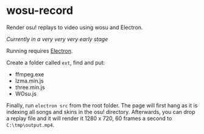 # wosu-record
Render osu! replays to video using wosu and Electron.

*Currently in a very very very early stage*

Running requires [Electron](http://electron.atom.io/).

Create a folder called `ext`, find and put:

* ffmpeg.exe
* lzma.min.js
* three.min.js
* WOsu.js

Finally, run `electron src` from the root folder. The page will first hang as it is indexing all songs and skins in the osu! directory. Afterwards, you can drop a replay file and it will render it 1280 x 720, 60 frames a second to `C:\tmp\output.mp4`.
